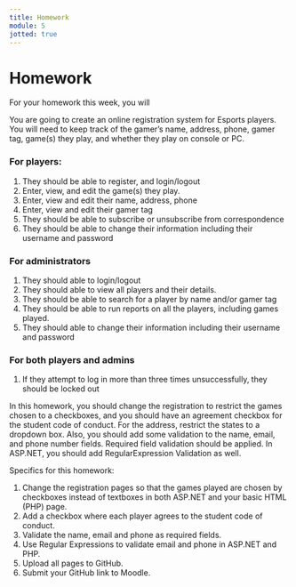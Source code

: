 ```yaml
---
title: Homework
module: 5
jotted: true
---
```


# Homework

For your homework this week, you will

You are going to create an online registration system for Esports players. You will need to keep track of the
gamer’s name, address, phone, gamer tag, game(s) they play, and whether they play on console or PC. 

### For players:

1. They should be able to register, and login/logout
2. Enter, view, and edit the game(s) they play.
3. Enter, view and edit their name, address, phone
4. Enter, view and edit their gamer tag
5. They should be able to subscribe or unsubscribe from correspondence
6. They should be able to change their information including their username and password

### For administrators

1. They should able to login/logout
2. They should able to view all players and their details.
3. They should be able to search for a player by name and/or gamer tag
4. They should be able to run reports on all the players, including games played.
5. They should able to change their information including their username and password

### For both players and admins

1. If they attempt to log in more than three times unsuccessfully, they should be locked out

In this homework, you should change the registration to restrict the games chosen to a checkboxes, and you should have an agreement checkbox for the student code of conduct.  For the address, restrict the states to a dropdown box.  Also, you should add some validation to the name, email, and phone number fields.  Required field validation should be applied.  In ASP.NET, you should add RegularExpression Validation as well.

Specifics for this homework:

1. Change the registration pages so that the games played are chosen by checkboxes instead of  textboxes in both ASP.NET and your basic HTML (PHP) page.
2. Add a checkbox where each player agrees to the student code of conduct.
3. Validate the name, email and phone as required fields.
4. Use Regular Expressions to validate email and phone in ASP.NET and PHP.
5. Upload all pages to GitHub.
6. Submit your GitHub link to Moodle.